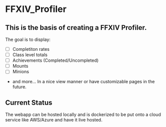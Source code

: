 # FFXIV_Profiler

## This is the basis of creating a FFXIV Profiler.
The goal is to display: 
+ [ ] Completiton rates
+ [ ] Class level totals
+ [ ] Achievements (Completed/Uncompleted)
+ [ ] Mounts
+ [ ] Minions
+ and more...
In a nice view manner or have customizable pages in the future.

## Current Status
The webapp can be hosted locally and is dockerized to be put onto a cloud service like AWS/Azure and have it live hosted.
